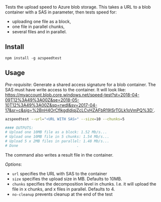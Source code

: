 Tests the upload speed to Azure blob storage. This takes a URL to a blob container with a SAS in parameter, then tests speed for:

- uploading one file as a block, 
- one file in parallel chunks, 
- several files and in parallel.

## Install

```
npm install -g azspeedtest
```

## Usage

*Pre-requisite*: Generate a shared access signature for a blob container. The SAS must have write access to the container.
It will look like: https://myaccount.blob.core.windows.net/speed-test?st=2018-04-09T12%3A49%3A00Z&se=2018-05-10T12%3A49%3A00Z&sp=rwdl&sv=2017-04-17&sr=c&sig=%2BnH4OrCflkgdldiqjZcLCvHZAFbR19ISrTGLk1oVmPQ%3D`.

```sh
azspeedtest --url="<URL WITH SAS>" --size=10 --chunks=5

#### OUTPUTS:
# Upload one 10MB file as a block: 1.52 Mb/s...
# Upload one 10MB file in 5 chunks: 1.54 Mb/s...
# Upload 5 x 2MB files in parallel: 1.48 Mb/s...
# Done                           .
```

The command also writes a result file in the container.

*Options*:

- `url` specifies the URL with SAS to the container
- `size` specifies the upload size in MB. Defaults to 10MB.
- `chunks` specifies the decomposition level in chunks. I.e. it will upload the file in x chunks, and x files in parallel. Defaults to 4.
- `no-cleanup` prevents cleanup at the end of the test